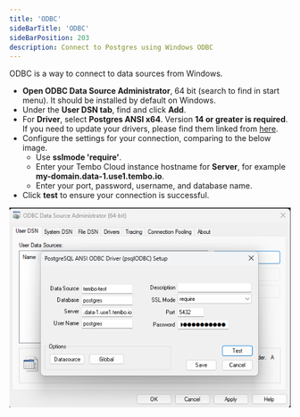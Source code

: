 ```yaml
---
title: 'ODBC'
sideBarTitle: 'ODBC'
sideBarPosition: 203
description: Connect to Postgres using Windows ODBC
---
```


ODBC is a way to connect to data sources from Windows.

- **Open ODBC Data Source Administrator**, 64 bit (search to find in start menu). It should be installed by default on Windows.
- Under the **User DSN tab**, find and click **Add**.
- For **Driver**, select **Postgres ANSI x64**. Version **14 or greater is required**. If you need to update your drivers, please find them linked from [here](https://odbc.postgresql.org/).
- Configure the settings for your connection, comparing to the below image.
  - Use **sslmode 'require'**.
  - Enter your Tembo Cloud instance hostname for **Server**, for example **my-domain.data-1.use1.tembo.io**.
  - Enter your port, password, username, and database name.
- Click **test** to ensure your connection is successful.

![odbc.png](./odbc.png)

